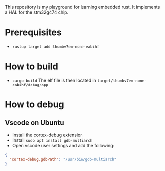 This repository is my playground for learning embedded rust.
It implements a HAL for the stm32g474 chip.

# Prerequisites
- `rustup target add thumbv7em-none-eabihf`

# How to build
- `cargo build`
The elf file is then located in `target/thumbv7em-none-eabihf/debug/app`

# How to debug
## Vscode on Ubuntu
- Install the cortex-debug extension
- Install `sudo apt install gdb-multiarch`
- Open vscode user settings and add the following:
```json
{
  "cortex-debug.gdbPath": "/usr/bin/gdb-multiarch"
}
```
